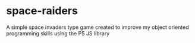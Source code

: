 # space-raiders
A simple space invaders type game created to improve my object oriented programming skills using the P5 JS library
